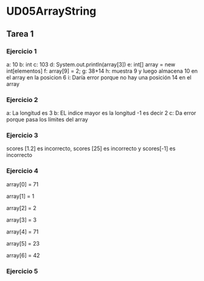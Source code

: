 # UD05ArrayString

## Tarea 1
### Ejercicio 1
a: 10
b: int
c: 103
d: System.out.println(array[3])
e: int[] array = new int[elementos]
f: array[9] = 2;
g: 38+14
h: muestra 9 y luego almacena 10 en el array en la posicion 6
i: Daría error porque no hay una posición 14 en el array

### Ejercicio 2
a: La longitud es 3
b: EL indice mayor es la longitud -1 es decir 2
c: Da error porque pasa los límites del array

### Ejercicio 3
scores [1.2] es incorrecto, scores [25] es incorrecto y scores[-1] es incorrecto

### Ejercicio 4
array[0] = 71

array[1] = 1

array[2] = 2

array[3] = 3

array[4] = 71

array[5] = 23

array[6] = 42
### Ejercicio 5

